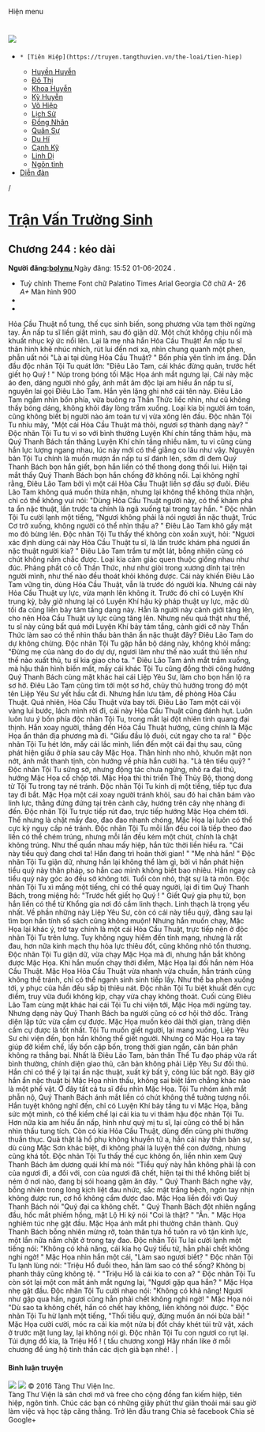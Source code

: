 Hiện menu
# [ ![](https://truyen.tangthuvien.vn/images/logo-web-gray.png) ](https://truyen.tangthuvien.vn "doc truyen")
  *     * [Tiên Hiệp](https://truyen.tangthuvien.vn/the-loai/tien-hiep)
    * [Huyền Huyễn](https://truyen.tangthuvien.vn/the-loai/huyen-huyen)
    * [Đô Thị](https://truyen.tangthuvien.vn/the-loai/do-thi)
    * [Khoa Huyễn](https://truyen.tangthuvien.vn/the-loai/khoa-huyen)
    * [Kỳ Huyễn](https://truyen.tangthuvien.vn/the-loai/ky-huyen)
    * [Võ Hiệp](https://truyen.tangthuvien.vn/the-loai/vo-hiep)
    * [Lịch Sử](https://truyen.tangthuvien.vn/the-loai/lich-su)
    * [Đồng Nhân](https://truyen.tangthuvien.vn/the-loai/dong-nhan)
    * [Quân Sự](https://truyen.tangthuvien.vn/the-loai/quan-su)
    * [Du Hí](https://truyen.tangthuvien.vn/the-loai/du-hi)
    * [Cạnh Kỹ](https://truyen.tangthuvien.vn/the-loai/canh-ky)
    * [Linh Dị](https://truyen.tangthuvien.vn/the-loai/linh-di)
    * [Ngôn tình](https://ngontinh.tangthuvien.vn/)
  * [Diễn đàn](http://tangthuvien.vn/forum)


/
# [Trận Vấn Trường Sinh](https://truyen.tangthuvien.vn/doc-truyen/tran-van-truong-sinh "Trận Vấn Trường Sinh")
## Chương 244 : kéo dài
**Người đăng:[bolynu ](https://truyen.tangthuvien.vn/converter/bolynu)**
Ngày đăng: 15:52 01-06-2024
. 
  * Tuỳ chỉnh
Theme
Font chữ
Palatino Times Arial Georgia
Cỡ chữ
_A-_ 26 _A+_
Màn hình
900
  * [](https://truyen.tangthuvien.vn/doc-truyen/tran-van-truong-sinh/chuong-244#list-comment "Bình luận")
  * [](https://truyen.tangthuvien.vn/nap-xu "Nạp tiền")


Hỏa Cầu Thuật nổ tung, thế cục sinh biến, song phương vừa tạm thời ngừng tay. Ẩn nấp tu sĩ liền giật mình, sau đó giận dữ. Một chút không chịu nổi mà khuất nhục ký ức nổi lên. Lại là mẹ nhà hắn Hỏa Cầu Thuật! Ẩn nấp tu sĩ thân hình khẽ nhúc nhích, rút lui đến nơi xa, nhìn chung quanh một phen, phẫn uất nói "Là ai tại dùng Hỏa Cầu Thuật? " Bốn phía yên tĩnh im ắng. Dẫn đầu độc nhãn Tội Tu quát lớn: "Điêu Lão Tam, cái khác đừng quản, trước hết giết họ Quý ! " Núp trong bóng tối Mặc Họa ánh mắt ngưng lại. Cái này mặc áo đen, dáng người nhỏ gầy, ánh mắt âm độc lại am hiểu ẩn nấp tu sĩ, nguyên lai gọi Điêu Lão Tam. Hắn yên lặng ghi nhớ cái tên này. Điêu Lão Tam ngắm nhìn bốn phía, vừa buông ra Thần Thức liếc nhìn, như cũ không thấy bóng dáng, không khỏi đáy lòng trầm xuống. Loại kia bị người ám toán, cũng không biết bị người nào ám toán tư vị vừa xông lên đầu. Độc nhãn Tội Tu nhíu mày, "Một cái Hỏa Cầu Thuật mà thôi, ngươi sợ thành dạng này? " Độc nhãn Tội Tu tu vi so với bình thường Luyện Khí chín tầng thâm hậu, mà Quý Thanh Bách tấn thăng Luyện Khí chín tầng nhiều năm, tu vi cũng cùng hắn lực lượng ngang nhau, lúc này mới có thể giằng co lâu như vậy. Nguyên bản Tội Tu chính là muốn mượn ẩn nấp tu sĩ đánh lén, sớm đi đem Quý Thanh Bách bọn hắn giết, bọn hắn liền có thể thong dong thối lui. Hiện tại mắt thấy Quý Thanh Bách bọn hắn chống đỡ không nổi. Lại không nghĩ rằng, Điêu Lão Tam bởi vì một cái Hỏa Cầu Thuật liền sợ đầu sợ đuôi. Điêu Lão Tam không quá muốn thừa nhận, nhưng lại không thể không thừa nhận, chỉ có thể không vui nói: "Dùng Hỏa Cầu Thuật người này, có thể khám phá ta ẩn nặc thuật, lần trước ta chính là ngã xuống tại trong tay hắn. " Độc nhãn Tội Tu cười lạnh một tiếng, "Ngươi không phải là nói ngươi ẩn nặc thuật, Trúc Cơ trở xuống, không người có thể nhìn thấu a? " Điêu Lão Tam khô gầy mặt mo đỏ bừng lên. Độc nhãn Tội Tu thấy thế không còn xoắn xuýt, hỏi: "Ngươi xác định dùng cái này Hỏa Cầu Thuật tu sĩ, là lần trước khám phá ngươi ẩn nặc thuật người kia? " Điêu Lão Tam trầm tư một lát, bỗng nhiên cũng có chút không nắm chắc được. Loại kia cảm giác quen thuộc giống nhau như đúc. Phảng phất có cỗ Thần Thức, như như giòi trong xương dính tại trên người mình, như thế nào đều thoát khỏi không được. Cái này khiến Điêu Lão Tam vững tin, dùng Hỏa Cầu Thuật, vẫn là trước đó người kia. Nhưng cái này Hỏa Cầu Thuật uy lực, vừa mạnh lên không ít. Trước đó chỉ có Luyện Khí trung kỳ, bây giờ nhưng lại có Luyện Khí hậu kỳ pháp thuật uy lực, mặc dù tối đa cũng liền bảy tám tầng dạng này. Hẳn là người này cảnh giới tăng lên, cho nên Hỏa Cầu Thuật uy lực cũng tăng lên. Nhưng nếu quả thật như thế, tu sĩ này cũng bất quá mới Luyện Khí bảy tám tầng, cảnh giới cỡ này Thần Thức làm sao có thể nhìn thấu bản thân ẩn nặc thuật đây? Điêu Lão Tam do dự không chừng. Độc nhãn Tội Tu gặp hắn bộ dáng này, không khỏi mắng: "Đừng mẹ của nàng do do dự dự, ngươi làm như thế nào xuất thủ liền như thế nào xuất thủ, tu sĩ kia giao cho ta. " Điêu Lão Tam ánh mắt trầm xuống, mà hậu thân hình biến mất, mấy cái khác Tội Tu cũng đồng thời công hướng Quý Thanh Bách cùng mặt khác hai cái Liệp Yêu Sư, làm cho bọn hắn lộ ra sơ hở. Điêu Lão Tam cũng tìm tới một sơ hở, chủy thủ hướng trong đó một tên Liệp Yêu Sư yết hầu cắt đi. Nhưng hắn lưu tâm, đề phòng Hỏa Cầu Thuật. Quả nhiên, Hỏa Cầu Thuật vừa bay tới. Điêu Lão Tam một cái vội vàng lui bước, lách mình rời đi, cái này Hỏa Cầu Thuật cũng đánh hụt. Luôn luôn lưu ý bốn phía độc nhãn Tội Tu, trong mắt lại đột nhiên tinh quang đại thịnh. Hắn xoay người, thẳng đến Hỏa Cầu Thuật hướng, cũng chính là Mặc Họa ẩn thân địa phương mà đi. "Giấu đầu lộ đuôi, cút ngay cho ta ra! " Độc nhãn Tội Tu hét lớn, mấy cái lắc mình, liền đến một cái đại thụ sau, cũng phát hiện giấu ở phía sau cây Mặc Họa. Thân hình nho nhỏ, khuôn mặt non nớt, ánh mắt thanh tịnh, còn hướng về phía hắn cười hạ. "Là tên tiểu quỷ? " Độc nhãn Tội Tu sững sờ, nhưng động tác chưa ngừng, nhô ra đại thủ, hướng Mặc Họa cổ chộp tới. Mặc Họa thì thi triển Thệ Thủy Bộ, thong dong từ Tội Tu trong tay né tránh. Độc nhãn Tội Tu kinh dị một tiếng, tiếp tục đưa tay đi bắt. Mặc Họa một cái xoay người tránh khỏi, sau đó hai chân bám vào linh lực, thẳng đứng đứng tại trên cành cây, hướng trên cây nhẹ nhàng đi đến. Độc nhãn Tội Tu trực tiếp rút đao, trực tiếp hướng Mặc Họa chém tới. Thế nhưng là chặt mấy đao, đao đao nhanh chóng, Mặc Họa lại luôn có thể cực kỳ nguy cấp né tránh. Độc nhãn Tội Tu mỗi lần đều coi là tiếp theo đao liền có thể chém trúng, nhưng mỗi lần đều kém một chút, chính là chặt không trúng. Như thế quần nhau mấy hiệp, hắn tức thời liền hiểu ra. "Cái này tiểu quỷ đang chơi ta! Hắn đang trì hoãn thời gian! " "Mẹ nhà hắn! " Độc nhãn Tội Tu giận dữ, nhưng hắn lại không thể làm gì, bởi vì hắn phát hiện tiểu quỷ này thân pháp, so hắn cao minh không biết bao nhiêu. Hắn ngay cả tiểu quỷ này góc áo đều sờ không tới. Tuổi còn nhỏ, thật sự là tà môn. Độc nhãn Tội Tu xì mắng một tiếng, chỉ có thể quay người, lại đi tìm Quý Thanh Bách, trong miệng hô: "Trước hết giết họ Quý ! " Giết Quý gia phụ tử, bọn hắn liền có thể từ Khổng gia nơi đó cầm linh thạch. Linh thạch là trọng yếu nhất. Về phần những này Liệp Yêu Sư, còn có cái này tiểu quỷ, đằng sau lại tìm bọn hắn tính sổ sách cũng không muộn! Nhưng hắn muốn chạy, Mặc Họa lại khác ý, trở tay chính là một cái Hỏa Cầu Thuật, trực tiếp nện ở độc nhãn Tội Tu trên lưng. Tuy không nguy hiểm đến tính mạng, nhưng là rất đau, hơn nữa kinh mạch thụ hỏa lực thiêu đốt, cũng không nhỏ tổn thương. Độc nhãn Tội Tu giận dữ, vừa chạy Mặc Họa mà đi, nhưng hắn bắt không được Mặc Họa. Khi hắn muốn chạy thời điểm, Mặc Họa lại đối hắn ném Hỏa Cầu Thuật. Mặc Họa Hỏa Cầu Thuật vừa nhanh vừa chuẩn, hắn tránh cũng không thể tránh, chỉ có thể ngạnh sinh sinh tiếp lấy. Như thế ba phen xuống tới, y phục của hắn đều sắp bị thiêu nát. Độc nhãn Tội Tu biệt khuất đến cực điểm, truy vừa đuổi không kịp, chạy vừa chạy không thoát. Cuối cùng Điêu Lão Tam cùng mặt khác hai cái Tội Tu chi viện tới, Mặc Họa mới ngừng tay. Nhưng dạng này Quý Thanh Bách ba người cũng có cơ hội thở dốc. Tràng diện lập tức vừa cầm cự được. Mặc Họa muốn kéo dài thời gian, tràng diện cầm cự được là tốt nhất. Tội Tu muốn giết người, lại mang xuống, Liệp Yêu Sư chi viện đến, bọn hắn không thể giết người. Nhưng có Mặc Họa ra tay giúp đỡ kiềm chế, lấy bốn cặp bốn, trong thời gian ngắn, căn bản phân không ra thắng bại. Nhất là Điêu Lão Tam, bản thân Thể Tu đạo pháp vừa rất bình thường, chính diện giao thủ, căn bản không phải Liệp Yêu Sư đối thủ. Hắn chỉ có thể ỷ lại tại ẩn nặc thuật, xuất kỳ bất ý, công lúc bất ngờ. Bây giờ hắn ẩn nặc thuật bị Mặc Họa nhìn thấu, không sai biệt lắm chẳng khác nào là một phế vật. Ở đây tất cả tu sĩ đều nhìn Mặc Họa. Tội Tu nhóm ánh mắt phẫn nộ, Quý Thanh Bách ánh mắt liền có chút không thể tưởng tượng nổi. Hắn tuyệt không nghĩ đến, chỉ có Luyện Khí bảy tầng tu vi Mặc Họa, bằng sức một mình, có thể kiềm chế lại cái kia tu vi thâm hậu độc nhãn Tội Tu. Hơn nữa kia am hiểu ẩn nấp, hình như quỷ mị tu sĩ, lại cũng có thể bị hắn nhìn thấu tung tích. Còn có kia Hỏa Cầu Thuật, dùng đến cũng phi thường thuần thục. Quả thật là hổ phụ không khuyển tử a, hắn cái này thân bản sự, dù cùng Mặc Sơn khác biệt, đi không phải là luyện thể con đường, nhưng cũng khá tốt. Độc nhãn Tội Tu thấy thế cục không ổn, liền nhìn xem Quý Thanh Bách âm dương quái khí mà nói: "Tiểu quỷ này hẳn không phải là con của ngươi đi, a đối với, con của ngươi đã chết, hiện tại thi thể không biết bị ném ở nơi nào, đang bị sói hoang gặm ăn đây. " Quý Thanh Bách nghe vậy, bỗng nhiên trong lòng kịch liệt đau nhức, sắc mặt trắng bệch, ngón tay nhịn không được run, cơ hồ không cầm được đao. Mặc Họa liền đối với Quý Thanh Bách nói "Quý đại ca không chết. " Quý Thanh Bách đột nhiên ngẩng đầu, hốc mắt phiếm hồng, mặt Lộ Hi ký nói "Coi là thật? " "Ân. " Mặc Họa nghiêm túc nhẹ gật đầu. Mặc Họa ánh mắt phi thường chân thành. Quý Thanh Bách bỗng nhiên mừng rỡ, toàn thân tựa hồ tuôn ra vô tận kình lực, một lần nữa nắm chặt ở trong tay đao. Độc nhãn Tội Tu lại cười lạnh một tiếng nói: "Không có khả năng, cái kia họ Quý tiểu tử, hẳn phải chết không nghi ngờ! " Mặc Họa nhìn hắn một cái, "Làm sao ngươi biết? " Độc nhãn Tội Tu lạnh lùng nói: "Triệu Hổ đuổi theo, hắn làm sao có thể sống? Không bị phanh thây cũng không tệ. " "Triệu Hổ là cái kia to con a? " Độc nhãn Tội Tu còn sót lại một con mắt ánh mắt ngưng lại, "Ngươi gặp qua hắn? " Mặc Họa nhẹ gật đầu. Độc nhãn Tội Tu cười nhạo nói: "Không có khả năng! Ngươi như gặp qua hắn, ngươi cũng hẳn phải chết không nghi ngờ! " Mặc Họa nói "Dù sao ta không chết, hắn có chết hay không, liền không nói được. " Độc nhãn Tội Tu hừ lạnh một tiếng, "Thối tiểu quỷ, đừng muốn ăn nói bừa bãi! " Mặc Họa cười cười, móc ra cái kia một nửa bị đốt cháy khét túi trữ vật, xách ở trước mặt lung lay, lại không nói gì. Độc nhãn Tội Tu con ngươi co rụt lại. Túi đựng đồ kia, là Triệu Hổ ! ( tấu chương xong) 
Hãy nhấn like ở mỗi chương để ủng hộ tinh thần các dịch giả bạn nhé!
. 
|
#### Bình luận truyện
![](https://truyen.tangthuvien.vn/images/ajax-loader-tr.gif)
![](https://truyen.tangthuvien.vn/images/logo-web-gray.png)
© 2016 Tàng Thư Viện Inc.  
Tàng Thư Viện là sân chơi mở và free cho cộng đồng fan kiếm hiệp, tiên hiệp, ngôn tình. Chúc các bạn có những giây phút thư giãn thoải mái sau giờ làm việc và học tập căng thẳng. 
Trở lên đầu trang
Chia sẻ facebook
Chia sẻ Google+

